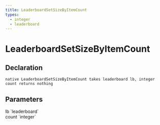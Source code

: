 ```yaml
---
title: LeaderboardSetSizeByItemCount
types:
  - integer
  - leaderboard
---
```


# LeaderboardSetSizeByItemCount

## Declaration

```
native LeaderboardSetSizeByItemCount takes leaderboard lb, integer count returns nothing
```

## Parameters
<dl>
  <dt>lb `leaderboard`</dt>
  <dd></dd>

  <dt>count `integer`</dt>
  <dd></dd>
</dl>
